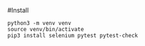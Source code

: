 #Install<br>
```
python3 -m venv venv
source venv/bin/activate
pip3 install selenium pytest pytest-check
```
